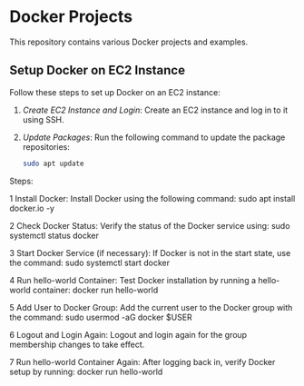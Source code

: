# Docker Projects
This repository contains various Docker projects and examples.

## Setup Docker on EC2 Instance

Follow these steps to set up Docker on an EC2 instance:

1. *Create EC2 Instance and Login*: Create an EC2 instance and log in to it using SSH.

2. *Update Packages*: Run the following command to update the package repositories:
   ```bash
   sudo apt update

Steps:

1 Install Docker: Install Docker using the following command:
sudo apt install docker.io -y

2 Check Docker Status: Verify the status of the Docker service using:
sudo systemctl status docker

3 Start Docker Service (if necessary): If Docker is not in the start state, use the command:
sudo systemctl start docker

4 Run hello-world Container: Test Docker installation by running a hello-world container:
docker run hello-world

5 Add User to Docker Group: Add the current user to the Docker group with the command:
sudo usermod -aG docker $USER

6 Logout and Login Again: Logout and login again for the group membership changes to take effect.

7 Run hello-world Container Again: After logging back in, verify Docker setup by running:
docker run hello-world
